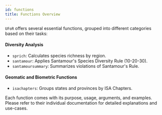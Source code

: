 ```yaml
---
id: functions
title: Functions Overview
---
```


`UFoR` offers several essential functions, grouped into different categories based on their tasks:

#### Diversity Analysis
- `sprich`: Calculates species richness by region.
- `santamour`: Applies Santamour's Species Diversity Rule (10-20-30).
- `santamoursummary`: Summarizes violations of Santamour's Rule.

#### Geomatic and Biometric Functions
- `isachapters`: Groups states and provinces by ISA Chapters.

Each function comes with its purpose, usage, arguments, and examples. Please refer to their individual documentation for detailed explanations and use-cases.